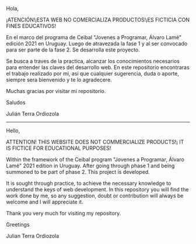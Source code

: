 Hola, 


¡ATENCIÓN!¡ESTA WEB NO COMERCIALIZA PRODUCTOS!¡ES FICTICIA CON FINES EDUCATIVOS!

En el marco del programa de Ceibal "Jovenes a Programar, Álvaro Lamé" edición 2021 en Uruguay.
Luego de atravezada la fase 1 y al ser convocado para ser parte de la fase 2. Se desarrolla este proyecto.

Se busca a traves de la practica, alcanzar los conocimientos necesarios para entender las claves del desarrollo web. 
En este repositorio encontraras el trabajo realizado por mi, asi que cualquier sugerencia, duda o aporte, siempre sera
bienvenido y te lo agradecere. 

Muchas gracias por visitar mi repositorio.

Saludos

Julián Terra Ordiozola

-----------------------------------------------------------------------------------------------------------------------------
Hello,

ATTENTION! THIS WEBSITE DOES NOT COMMERCIALIZE PRODUCTS!¡ IT IS FICTICE FOR EDUCATIONAL PURPOSES!

Within the framework of the Ceibal program "Jovenes a Programar, Álvaro Lamé" 2021 edition in Uruguay.
After going through phase 1 and being summoned to be part of phase 2. This project is developed.

It is sought through practice, to achieve the necessary knowledge to understand the keys of web development.
In this repository you will find the work done by me, so any suggestion, doubt or contribution will always be
welcome and I will appreciate it.

Thank you very much for visiting my repository.

Greetings

Julian Terra Ordiozola



